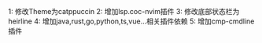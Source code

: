 1: 修改Theme为catppuccin
2: 增加lsp.coc-nvim插件
3: 修改底部状态栏为heirline
4: 增加java,rust,go,python,ts,vue...相关插件依赖
5: 增加cmp-cmdline插件




